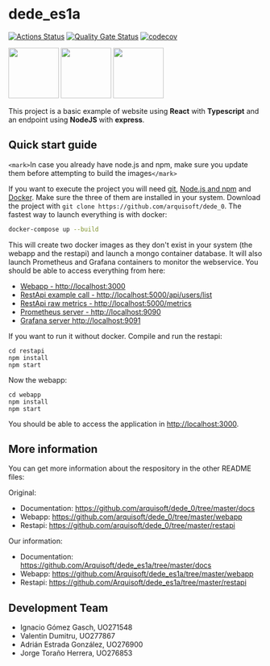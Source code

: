 # dede_es1a

[![Actions Status](https://github.com/arquisoft/dede_0/workflows/CI%20for%20ASW2122/badge.svg)](https://github.com/arquisoft/dede_0/actions)
[![Quality Gate Status](https://sonarcloud.io/api/project_badges/measure?project=Arquisoft_dede_0&metric=alert_status)](https://sonarcloud.io/summary/new_code?id=Arquisoft_dede_0)
[![codecov](https://codecov.io/gh/arquisoft/dede_0/branch/master/graph/badge.svg?token=VN4XG9NTRO)](https://codecov.io/gh/pglez82/asw2122_0)

<p float="left">
<img src="https://blog.wildix.com/wp-content/uploads/2020/06/react-logo.jpg" height="100">
<img src="https://miro.medium.com/max/1200/0*RbmfNyhuBb8G3LWh.png" height="100">
<img src="https://miro.medium.com/max/365/1*Jr3NFSKTfQWRUyjblBSKeg.png" height="100">
</p>

This project is a basic example of website using **React** with **Typescript** and an endpoint using **NodeJS** with **express**.

## Quick start guide

`<mark>`In case you already have node.js and npm, make sure you update them before attempting to build the images`</mark>`

If you want to execute the project you will need [git](https://git-scm.com/downloads), [Node.js and npm](https://www.npmjs.com/get-npm) and [Docker](https://docs.docker.com/get-docker/). Make sure the three of them are installed in your system. Download the project with `git clone https://github.com/arquisoft/dede_0`. The fastest way to launch everything is with docker:

```bash
docker-compose up --build
```

This will create two docker images as they don't exist in your system (the webapp and the restapi) and launch a mongo container database. It will also launch Prometheus and Grafana containers to monitor the webservice. You should be able to access everything from here:

- [Webapp - http://localhost:3000](http://localhost:3000)
- [RestApi example call - http://localhost:5000/api/users/list](http://localhost:5000/api/users/list)
- [RestApi raw metrics - http://localhost:5000/metrics](http://localhost:5000/metrics)
- [Prometheus server - http://localhost:9090](http://localhost:9090)
- [Grafana server http://localhost:9091](http://localhost:9091)

If you want to run it without docker. Compile and run the restapi:

```shell
cd restapi
npm install
npm start
```

Now the webapp:

```shell
cd webapp
npm install
npm start
```

You should be able to access the application in [http://localhost:3000](http://localhost:3000).

## More information

You can get more information about the respository in the other README files:

Original:
- Documentation: https://github.com/arquisoft/dede_0/tree/master/docs
- Webapp: https://github.com/arquisoft/dede_0/tree/master/webapp
- Restapi: https://github.com/arquisoft/dede_0/tree/master/restapi

Our information:
- Documentation: https://github.com/Arquisoft/dede_es1a/tree/master/docs
- Webapp: https://github.com/Arquisoft/dede_es1a/tree/master/webapp
- Restapi: https://github.com/Arquisoft/dede_es1a/tree/master/restapi


## Development Team

- Ignacio Gómez Gasch, UO271548
- Valentin Dumitru, UO277867
- Adrián Estrada González, UO276900
- Jorge Toraño Herrera, UO276853
 
